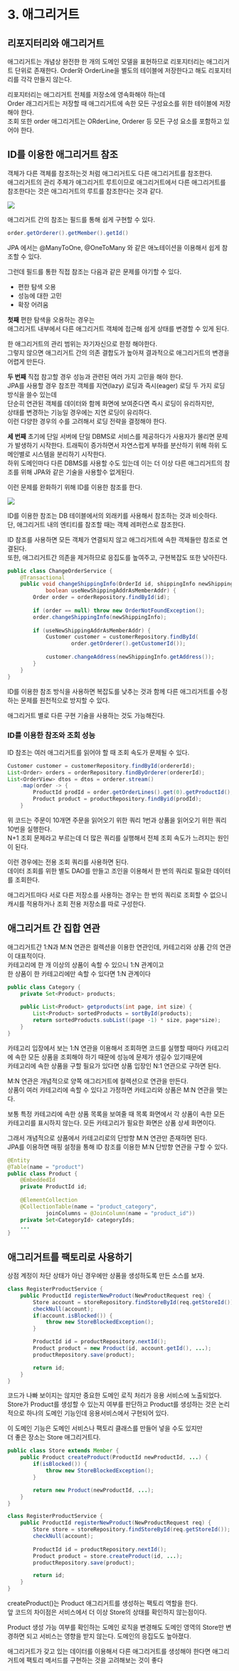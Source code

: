 # 3. 애그리거트

## 리포지터리와 애그리거트

애그리거트는 개념상 완전한 한 개의 도메인 모델을 표현하므로 리포지터리는 애그리거트 단위로 존재한다. Order와 OrderLine을 별도의 테이블에 저장한다고 해도 리포지터리를 각각 만들지 않는다.

리포지터리는 애그리거트 전체를 저장소에 영속화해야 하는데\
Order 래그리거트는 저장할 때 애그리거트에 속한 모든 구성요소를 위한 테이블에 저장해야 한다.\
조회 또한 order 애그리거트는 ORderLine, Orderer 등 모든 구성 요소를 포함하고 있어야 한다.

## ID를 이용한 애그리거트 참조

객체가 다른 객체를 참조하는것 처럼 애그리거트도 다른 애그리거트를 참조한다.\
애그리거트의 관리 주체가 애그리거트 루트이므로 애그리거트에서 다른 애그리거트를 참조한다는 것은 애그리거트의 루트를 참조한다는 것과 같다.

![](<../../.gitbook/assets/image (69).png>)

애그리거트 간의 참조는 필드를 통해 쉽게 구현할 수 있다.

```java
order.getOrderer().getMember().getId()
```

JPA 에서는 @ManyToOne, @OneToMany 와 같은 애노테이션을 이용해서 쉽게 참조할 수 있다.

그런데 필드를 통한 직접 참조는 다음과 같은 문제를 야기할 수 있다.

* 편한 탐색 오용
* 성능에 대한 고민
* 확장 어려움

**첫째** 편한 탐색을 오용하는 경우는\
애그리거트 내부에서 다른 애그리거트 객체에 접근해 쉽게 상태를 변경할 수 있게 된다.

한 애그리거트의 관리 범위는 자기자신으로 한정 해야한다.\
그렇지 않으면 애그리거트 간의 의존 결합도가 높아져 결과적으로 애그리거트의 변경을 어렵게 만든다.

**두 번째** 직접 참고할 경우 성능과 관련된 여러 가지 고민을 해야 한다.\
JPA를 사용할 경우 참조한 객체를 지연(lazy) 로딩과 즉시(eager) 로딩 두 가지 로딩 방식을 쓸수 있는데\
단순히 연관된 객체를 데이터와 함께 화면에 보여준다면 즉시 로딩이 유리하지만,\
상태를 변경하는 기능일 경우에는 지연 로딩이 유리하다.\
이런 다양한 경우의 수를 고려해서 로딩 전략을 결정해야 한다.

**세 번째** 초기에 단일 서버에 단일 DBMS로 서비스를 제공하다가 사용자가 몰리면 문제가 발생하기 시작한다. 트래픽이 증가하면서 자연스럽게 부하를 분산하기 위해 하위 도메인별로 시스템을 분리하기 시작한다.\
하위 도메인마다 다른 DBMS를 사용할 수도 있는데 이는 더 이상 다른 애그리거트의 참조를 위해 JPA와 같은 기술을 사용할수 없게된다.

이런 문제를 완화하기 위해 ID를 이용한 참조를 한다.

![](<../../.gitbook/assets/image (52).png>)

ID를 이용한 참조는 DB 테이블에서의 외래키를 사용해서 참조하는 것과 비슷하다.\
단, 애그리거트 내의 엔티티를 참조할 때는 객체 레퍼런스로 참조한다.

ID 참조를 사용하면 모든 객체가 연결되지 않고 애그리거트에 속한 객체들만 참조로 연결된다.\
또한, 애그리거트간 의존을 제거하므로 응집도를 높여주고, 구현복잡도 또한 낮아진다.

```java
public class ChangeOrderService {
    @Transactional
    public void changeShippingInfo(OrderId id, shippingInfo newShippingInfo,
            boolean useNewShippingAddrAsMemberAddr) {
        Order order = orderRepository.findById(id);
        
        if (order == null) throw new OrderNotFoundException();
        order.changeShippingInfo(newShippingInfo);
        
        if (useNewShippingAddrAsMemberAddr) {
            Customer customer = customerRepository.findById(
                    order.getOrderer().getCustomerId());
                    
            customer.changeAddress(newShippingInfo.getAddress());
        }
    }
}
```

ID를 이용한 참조 방식을 사용하면 복잡도를 낮추는 것과 함께 다른 애그리거트를 수정하는 문제를 원천적으로 방지할 수 있다.

애그리거트 별로 다른 구현 기술을 사용하는 것도 가능해진다.

### ID를 이용한 참조와 조회 성능

ID 참조는 여러 애그리거트를 읽어야 할 때 조회 속도가 문제될 수 있다.

```java
Customer customer = customerRepository.findById(ordererId);
List<Order> orders = orderRepository.findByOrderer(ordererId);
List<OrderView> dtos = dtos = orderer.stream()
    .map(order -> {
        ProductId prodId = order.getOrderLines().get(0).getProductId();
        Product product = productRepository.findByid(prodId);
    }
```

위 코드는 주문이 10개면 주문을 읽어오기 위한 쿼리 1번과 상품을 읽어오기 위한 쿼리 10번을 실행한다.\
N+1 조회 문제라고 부르는데 더 많은 쿼리를 실행해서 전체 조회 속도가 느려지는 원인이 된다.

이런 경우에는 전용 조회 쿼리를 사용하면 된다.\
데이터 조회를 위한 별도 DAO를 만들고 조인을 이용해서 한 번의 쿼리로 필요한 데이터를 조회한다.

애그리거트마다 서로 다른 저장소를 사용하는 경우는 한 번의 쿼리로 조회할 수 없으니 캐시를 적용하거나 조회 전용 저장소를 따로 구성한다.

## 애그리거트 간 집합 연관

애그리거트간 1:N과 M:N 연관은 컬렉션을 이용한 연관인데, 카테고리와 상품 간의 연관이 대표적이다.\
카테고리에 한 개 이상의 상품이 속할 수 있으니 1:N 관계이고\
한 상품이 한 카테고리에만 속할 수 있다면 1:N 관계이다

```java
public class Category {
    private Set<Product> products;
    
    public List<Product> getproducts(int page, int size) {
        List<Product> sortedProducts = sortById(products);
        return sortedProducts.subList((page -1) * size, page*size);
    }
}
```

카테고리 입장에서 보는 1:N 연관을 이용해서 조회하면 코드를 실행할 때마다 카테고리에 속한 모든 상품을 조회해야 하기 때문에 성능에 문제가 생길수 있기때문에\
카테고리에 속한 상품을 구할 필요가 있다면 상품 입장인 N:1 연관으로 구하면 된다.

M:N 연관은 개념적으로 양쪽 애그리거트에 컬렉션으로 연관을 만든다.\
상품이 여러 카테고리에 속할 수 있다고 가정하면 카테고리와 상품은 M:N 연관을 맺는다.

보통 특정 카테고리에 속한 상품 목록을 보여줄 때 목록 화면에서 각 상품이 속한 모든 카테고리를 표시하지 않는다. 모든 카테고리가 필요한 화면은 상품 상세 화면이다.

그래서 개념적으로 상품에서 카테고리로의 단방향 M:N 연관만 존재하면 된다.\
JPA를 이용하면 매핑 설정을 통해 ID 참조를 이용한 M:N 단방향 연관을 구할 수 있다.

```java
@Entity
@Table(name = "product")
public class Product {
    @EmbeddedId
    private ProductId id;
    
    @ElementCollection
    @CollectionTable(name = "product_category",
            joinColumns = @JoinColumn(name = "product_id"))
    private Set<CategoryId> categoryIds;
    ...
}
```

## 애그리거트를 팩토리로 사용하기

상점 계정이 차단 상태가 아닌 경우에만 상품을 생성하도록 만든 소스를 보자.

```java
class RegisterProductService {
    public ProductId registerNewProduct(NewProductRequest req) {
        Store account = storeRepository.findStoreById(req.getStoreId());
        checkNull(account);
        if(account.isBlocked()) {
            throw new StoreBlockedException();
        }

        ProductId id = productRepository.nextId();
        Product product = new Product(id, account.getId(), ...);
        productRepository.save(product);

        return id;
    }
}
```

코드가 나빠 보이지는 않지만 중요한 도메인 로직 처리가 응용 서비스에 노출되었다.\
Store가 Product를 생성할 수 있는지 여부를 판단하고 Product를 생성하는 것은 논리적으로 하나의 도메인 기능인데 응용서비스에서 구현되어 있다.

이 도메인 기능은 도메인 서비스나 팩토리 클래스를 만들어 넣을 수도 있지만\
더 좋은 장소는 Store 애그리거트다.

```java
public class Store extends Member {
    public Product createProduct(ProductId newProductId, ...) {
        if(isBlocked()) {
            throw new StoreBlockedException();
        }

        return new Product(newProductId, ...);
    }
}

class RegisterProductService {
    public ProductId registerNewProduct(NewProductRequest req) {
        Store store = storeRepository.findStoreById(req.getStoreId());
        checkNull(account);
        
        ProductId id = productRepository.nextId();
        Product product = store.createProduct(id, ...);
        productRepository.save(product);

        return id;
    }
}
```

createProduct()는 Product 애그리거트를 생성하는 팩토리 역할을 한다.\
앞 코드의 차이점은 서비스에서 더 이상 Store의 상태를 확인하지 않는점이다.

Product 생성 가능 여부를 확인하는 도메인 로직을 변경해도 도메인 영역의 Store만 변경하면 되고 서비스는 영향을 받지 않는다. 도메인의 응집도도 높아졌다.

애그리거트가 갖고 있는 데이터를 이용해서 다른 애그리거트를 생성해야 한다면 애그리거트에 팩토리 메서드를 구현하는 것을 고려해보는 것이 좋다
